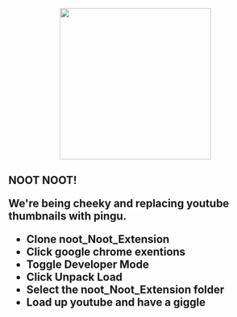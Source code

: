 <p align="center">
  <img  height = 300 src="https://legendary-digital-network-assets.s3.amazonaws.com/wp-content/uploads/2024/10/21151641/Pingu.jpg"/>
</p>
<h2 align = "left">
  NOOT NOOT!

We're being cheeky and replacing youtube thumbnails with pingu.

+ Clone noot_Noot_Extension
+ Click google chrome exentions
+ Toggle Developer Mode
+ Click Unpack Load
+ Select the noot_Noot_Extension folder
+ Load up youtube and have a giggle
</h2>
